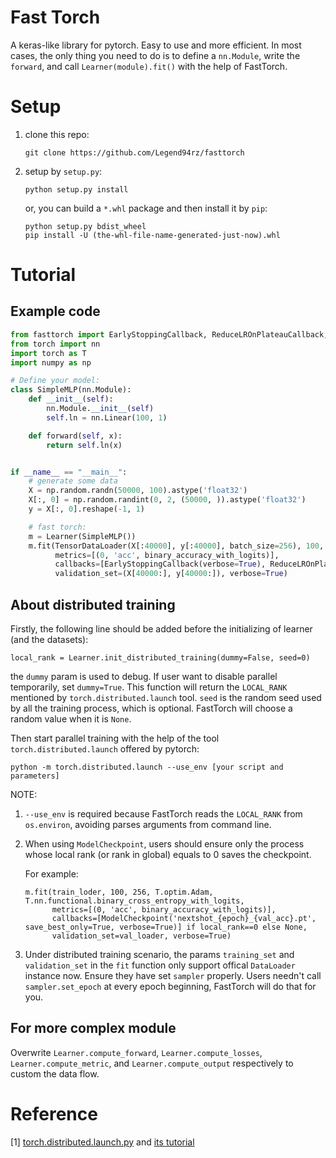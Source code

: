 # Fast Torch

A keras-like library for pytorch.
Easy to use and more efficient.
In most cases, the only thing you need to do is to define a `nn.Module`,
write the `forward`, and call `Learner(module).fit()` with the help of FastTorch.


# Setup

1. clone this repo:

   `git clone https://github.com/Legend94rz/fasttorch`


2. setup by `setup.py`:

   `python setup.py install`

   or, you can build a `*.whl` package and then install it by `pip`:

   ```
   python setup.py bdist_wheel
   pip install -U (the-whl-file-name-generated-just-now).whl
   ```

# Tutorial
## Example code

```python
from fasttorch import EarlyStoppingCallback, ReduceLROnPlateauCallback, Learner, binary_accuracy_with_logits, TensorDataLoader
from torch import nn
import torch as T
import numpy as np

# Define your model:
class SimpleMLP(nn.Module):
    def __init__(self):
        nn.Module.__init__(self)
        self.ln = nn.Linear(100, 1)

    def forward(self, x):
        return self.ln(x)


if __name__ == "__main__":
    # generate some data
    X = np.random.randn(50000, 100).astype('float32')
    X[:, 0] = np.random.randint(0, 2, (50000, )).astype('float32')
    y = X[:, 0].reshape(-1, 1)

    # fast torch:
    m = Learner(SimpleMLP())
    m.fit(TensorDataLoader(X[:40000], y[:40000], batch_size=256), 100, 256, T.optim.Adam, T.nn.functional.binary_cross_entropy_with_logits,
          metrics=[(0, 'acc', binary_accuracy_with_logits)],
          callbacks=[EarlyStoppingCallback(verbose=True), ReduceLROnPlateauCallback(verbose=True)],
          validation_set=(X[40000:], y[40000:]), verbose=True)
```


## About distributed training

Firstly, the following line should be added before the initializing of learner (and the datasets):

`local_rank = Learner.init_distributed_training(dummy=False, seed=0)`

the `dummy` param is used to debug. If user want to disable parallel temporarily, set `dummy=True`.
This function will return the `LOCAL_RANK` mentioned by `torch.distributed.launch` tool. `seed` is the random seed
used by all the training process, which is optional. FastTorch will choose a random value when it is `None`. 

Then start parallel training with the help of the tool `torch.distributed.launch` offered by pytorch:

`python -m torch.distributed.launch --use_env [your script and parameters]`

NOTE:
1. `--use_env` is required because FastTorch reads the `LOCAL_RANK` from `os.environ`,
   avoiding parses arguments from command line.

1. When using `ModelCheckpoint`,
   users should ensure only the process whose local rank (or rank in global) equals to 0 saves the checkpoint.

   For example:
    ```
    m.fit(train_loder, 100, 256, T.optim.Adam, T.nn.functional.binary_cross_entropy_with_logits,
          metrics=[(0, 'acc', binary_accuracy_with_logits)],
          callbacks=[ModelCheckpoint('nextshot_{epoch}_{val_acc}.pt', save_best_only=True, verbose=True)] if local_rank==0 else None,
          validation_set=val_loader, verbose=True)
    ```

2. Under distributed training scenario, the params `training_set` and `validation_set` in the `fit` function
   only support offical `DataLoader` instance now.
   Ensure they have set `sampler` properly.
   Users needn't call `sampler.set_epoch` at every epoch beginning, FastTorch will do that for you.


## For more complex module

Overwrite `Learner.compute_forward`, `Learner.compute_losses`, `Learner.compute_metric`, and `Learner.compute_output` respectively
to custom the data flow.



# Reference

[1] [torch.distributed.launch.py](https://github.com/pytorch/pytorch/blob/master/torch/distributed/launch.py) and [its tutorial](https://pytorch.org/docs/stable/distributed.html#launch-utility)

